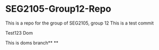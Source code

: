 # SEG2105-Group12-Repo
This is a repo for the group of SEG2105, group 12
This is a test commit

Test123 Dom

This is doms branch** **
